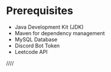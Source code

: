 # Prerequisites

- Java Development Kit (JDK)
- Maven for dependency management
- MySQL Database
- Discord Bot Token
- Leetcode API

////